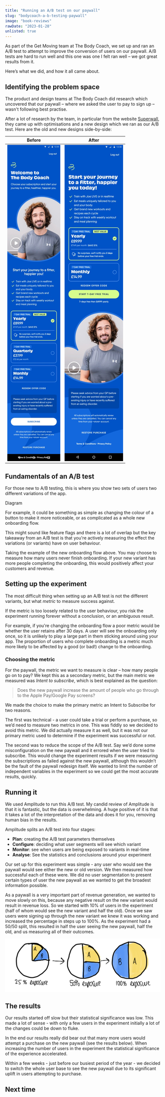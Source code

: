 ```yaml
---
title: "Running an A/B test on our paywall"
slug: "bodycoach-a-b-testing-paywall"
image: "book-reviews"
rawDate: "2023-01-28"
unlisted: true
---
```

As part of the Get Moving team at The Body Coach, we set up and ran an A/B test to attempt to improve the conversion of users on our paywall. A/B tests are hard to run well and this one was one I felt ran well – we got great results from it.

Here’s what we did, and how it all came about.

## Identifying the problem space

The product and design teams at The Body Coach did research which uncovered that our paywall – where we asked the user to pay to sign up – wasn't following best practise.

After a lot of research by the team, in particular from the website [Superwall](https://www.paywallscreens.com/), they came up with optimisations and a new design which we ran as our A/B test. Here are the old and new designs side-by-side:

| Before                                           | After                                         |
|--------------------------------------------------|-----------------------------------------------|
| ![The redesigned paywall](joe-paywall-after.jpg) | ![The paywall before](joe-paywall-before.jpg) |

## Fundamentals of an A/B test

For those new to A/B testing, this is where you show two sets of users two different variations of the app.

Diagram

For example, it could be something as simple as changing the colour of a button to make it more noticeable, or as complicated as a whole new onboarding flow.

This might sound like feature flags and there is a lot of overlap but the key takeaway from an A/B test is that you're actively measuring the effect the variations (or variants) have on user behaviour.

Taking the example of the new onboarding flow above. You may choose to measure how many users never finish onboarding. If your new variant has more people completing the onboarding, this would positively affect your customers and revenue.

## Setting up the experiment

The most difficult thing when setting up an A/B test is not the different variants, but what *metric* to measure success against.

If the metric is too loosely related to the user behaviour, you risk the experiment running forever without a conclusion, or an ambiguous result.

For example, if you're changing the onboarding flow a poor metric would be whether the user retains after 30 days. A user will see the onboarding only once, so it is unlikely to play a large part in them sticking around using your app. The proportion of users who complete onboarding is a metric much more likely to be affected by a good (or bad!) change to the onboarding.

### Choosing the metric

For the paywall, the metric we want to measure is clear – how many people go on to pay? We kept this as a secondary metric, but the main metric we measured was *Intent to subscribe*, which is best explained as the question:

> Does the new paywall increase the amount of people who go through to the Apple Pay/Google Pay screens?

We made the choice to make the primary metric an Intent to Subscribe for two reasons. 

The first was technical - a user could take a trial or perform a purchase, so we’d need to measure two metrics in one. This was fiddly so we decided to avoid this metric. We did actually measure it as well, but it was not our primary metric used to determine if the experiment was successful or not.

The second was to reduce the scope of the A/B test. Say we’d done some misconfiguration on the new paywall and it errored when the user tried to subscribe. This would change the experiment results if we were measuring the subscriptions as failed against the new paywall, although this wouldn’t be the fault of the paywall redesign itself. We wanted to limit the number of independent variables in the experiment so we could get the most accurate results, quickly.

## Running it

We used Amplitude to run this A/B test. My candid review of Amplitude is that it is fantastic, but the data is overwhelming. A huge positive of it is that it takes a lot of the interpretation of the data and does it for you, removing human bias in the results. 

Amplitude splits an A/B test into four stages:
- **Plan**: creating the A/B test parameters themselves
- **Configure**: deciding what user segments will see which variant
- **Monitor**: see when users are being exposed to variants in real-time
- **Analyse**: See the statistics and conclusions around your experiment

Our set up for this experiment was simple - any user who would see the paywall would see either the new or old version. We then measured how successful each of these were. We did no user segmentation to present certain types of user the new paywall as we wanted to get the broadest information possible.

As a paywall is a very important part of revenue generation, we wanted to move slowly on this, because any negative result on the new variant would result in revenue loss. So we started with 10% of users in the experiment (half of whom would see the new variant and half the old). Once we saw users were signing up through the new variant we knew it was working and increased the percentage in steps up to 100%. As the experiment had a 50/50 split, this resulted in half the user seeing the new paywall, half the old, and us measuring all of their outcomes.

![](paywall-rollout.jpg)

## The results

Our results started off slow but their statistical significance was low. This made a lot of sense - with only a few users in the experiment initially a lot of the changes could be down to fluke. 

In the end our results really did bear out that many more users would attempt a purchase on the new paywall (see the results below). When increasing the number of users in the experiment the statistical significance of the experience accelerated.

Within a few weeks - just before our busiest period of the year - we decided to switch the whole user base to see the new paywall due to its significant uplift in users attempting to purchase.

## Next time
